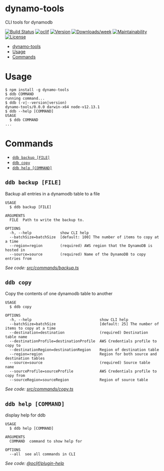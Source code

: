 # dynamo-tools

CLI tools for dynamodb

[![Build Status](https://travis-ci.org/theBenForce/dynamo-tools.svg?branch=master)](https://travis-ci.org/theBenForce/dynamo-tools)
[![oclif](https://img.shields.io/badge/cli-oclif-brightgreen.svg)](https://oclif.io)
[![Version](https://img.shields.io/npm/v/dynamo-tools.svg)](https://npmjs.org/package/dynamo-tools)
[![Downloads/week](https://img.shields.io/npm/dw/dynamo-tools.svg)](https://npmjs.org/package/dynamo-tools)
[![Maintainability](https://api.codeclimate.com/v1/badges/94c18ce4c845c77847bb/maintainability)](https://codeclimate.com/github/theBenForce/dynamo-tools/maintainability)
[![License](https://img.shields.io/npm/l/dynamo-tools.svg)](https://github.com/theBenForce/dynamo-tools/blob/master/package.json)

<!-- toc -->
* [dynamo-tools](#dynamo-tools)
* [Usage](#usage)
* [Commands](#commands)
<!-- tocstop -->

# Usage

<!-- usage -->
```sh-session
$ npm install -g dynamo-tools
$ ddb COMMAND
running command...
$ ddb (-v|--version|version)
dynamo-tools/0.0.0 darwin-x64 node-v12.13.1
$ ddb --help [COMMAND]
USAGE
  $ ddb COMMAND
...
```
<!-- usagestop -->

# Commands

<!-- commands -->
* [`ddb backup [FILE]`](#ddb-backup-file)
* [`ddb copy`](#ddb-copy)
* [`ddb help [COMMAND]`](#ddb-help-command)

## `ddb backup [FILE]`

Backup all entries in a dynamodb table to a file

```
USAGE
  $ ddb backup [FILE]

ARGUMENTS
  FILE  Path to write the backup to.

OPTIONS
  -h, --help             show CLI help
  --batchSize=batchSize  [default: 100] The number of items to copy at a time
  --region=region        (required) AWS region that the DynamoDB is hosted in
  --source=source        (required) Name of the DynamoDB to copy entries from
```

_See code: [src/commands/backup.ts](https://github.com/theBenForce/dynamo-tools/blob/v0.0.0/src/commands/backup.ts)_

## `ddb copy`

Copy the contents of one dynamodb table to another

```
USAGE
  $ ddb copy

OPTIONS
  -h, --help                               show CLI help
  --batchSize=batchSize                    [default: 25] The number of items to copy at a time
  --destination=destination                (required) Destination table name
  --destinationProfile=destinationProfile  AWS Credentials profile to copy to
  --destinationRegion=destinationRegion    Region of destination table
  --region=region                          Region for both source and destination tables
  --source=source                          (required) Source table name
  --sourceProfile=sourceProfile            AWS Credentials profile to copy from
  --sourceRegion=sourceRegion              Region of source table
```

_See code: [src/commands/copy.ts](https://github.com/theBenForce/dynamo-tools/blob/v0.0.0/src/commands/copy.ts)_

## `ddb help [COMMAND]`

display help for ddb

```
USAGE
  $ ddb help [COMMAND]

ARGUMENTS
  COMMAND  command to show help for

OPTIONS
  --all  see all commands in CLI
```

_See code: [@oclif/plugin-help](https://github.com/oclif/plugin-help/blob/v2.2.3/src/commands/help.ts)_
<!-- commandsstop -->
